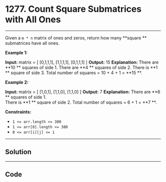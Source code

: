 # 1277. Count Square Submatrices with All Ones

---

Given a `m * n` matrix of ones and zeros, return how many **square ** submatrices have all ones.

 

**Example 1:**


**Input:** matrix =
[
  [0,1,1,1],
  [1,1,1,1],
  [0,1,1,1]
]
**Output:** 15
**Explanation:** 
There are **10 ** squares of side 1.
There are **4 ** squares of side 2.
There is  **1 ** square of side 3.
Total number of squares = 10 + 4 + 1 = **15 **.


**Example 2:**


**Input:** matrix = 
[
  [1,0,1],
  [1,1,0],
  [1,1,0]
]
**Output:** 7
**Explanation:** 
There are **6 ** squares of side 1.  
There is **1 ** square of side 2. 
Total number of squares = 6 + 1 = **7 **.


 

**Constraints:**

  * `1 <= arr.length <= 300`
  * `1 <= arr[0].length <= 300`
  * `0 <= arr[i][j] <= 1`

---

## Solution



---

## Code
```python


```